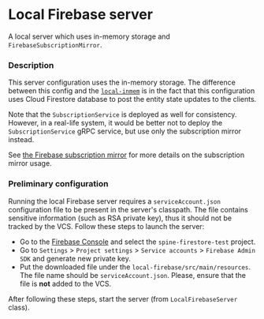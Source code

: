 # Local Firebase server

A local server which uses in-memory storage and `FirebaseSubscriptionMirror`.

### Description

This server configuration uses the in-memory storage. The difference between this config and 
the [`local-inmem`](../local-inmem/) is in the fact that this configuration uses Cloud Firestore
database to post the entity state updates to the clients.

Note that the `SubscriptionService` is deployed as well for consistency. However, in a real-life 
system, it would be better not to deploy the `SubscriptionService` gRPC service, but use only 
the subscription mirror instead.

See [the Firebase subscription mirror](../../firebase-mirror/) for more details on the subscription 
mirror usage.

### Preliminary configuration

Running the local Firebase server requires a `serviceAccount.json` configuration file to be present
in the server's classpath. The file contains sensitive information (such as RSA private key), thus
it should not be tracked by the VCS. Follow these steps to launch the server:
 - Go to the [Firebase Console](https://console.firebase.google.com) and select 
 the `spine-firestore-test` project.
 - Go to `Settings` > `Project settings` > `Service accounts` > `Firebase Admin SDK` and generate 
 new private key.
 - Put the downloaded file under the `local-firebase/src/main/resources`. The file name should be 
 `serviceAccount.json`. Please, ensure that the file is **not** added to the VCS.
 
After following these steps, start the server (from `LocalFirebaseServer` class).
